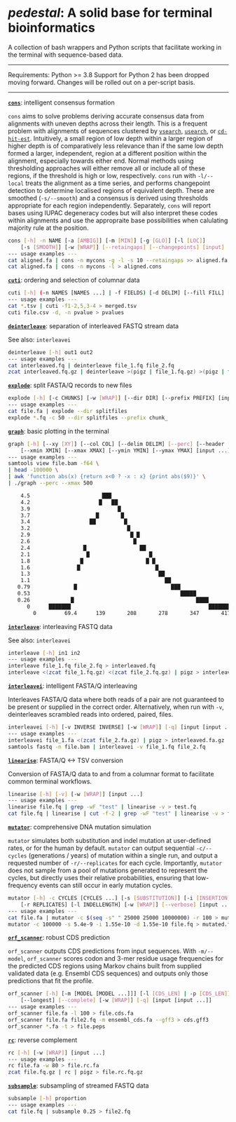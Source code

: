 # *pedestal*: A solid base for terminal bioinformatics

A collection of bash wrappers and Python scripts that facilitate working in the terminal with sequence-based data.

---

Requirements: Python >= 3.8
Support for Python 2 has been dropped moving forward. Changes will be rolled out on a per-script basis.

---

[**`cons`**](cons): intelligent consensus formation

`cons` aims to solve problems deriving accurate consensus data from alignments with uneven depths across their length. This is a frequent problem with alignments of sequences clustered by [`vsearch`](https://github.com/torognes/vsearch), [`usearch`](http://www.drive5.com/usearch/), or [`cd-hit-est`](http://weizhongli-lab.org/cd-hit/). Intuitively, a small region of low depth within a larger region of higher depth is of comparatively less relevance than if the same low depth formed a larger, independent, region at a different position within the alignment, especially towards either end. Normal methods using thresholding approaches will either remove all or include all of these regions, if the threshold is high or low, respectively. `cons` run with `-l/--local` treats the alignment as a time series, and performs changepoint detection to determine localised regions of equivalent depth. These are smoothed (`-s/--smooth`) and a consensus is derived using thresholds appropriate for each region independently. Separately, `cons` will report bases using IUPAC degeneracy codes but will also interpret these codes within alignments and use the appropraite base possibilities when calulating majority rule at the position.
```bash
cons [-h] -n NAME [-a [AMBIG]] [-m [MIN]] [-g [GLO]] [-l [LOC]]
    [-s [SMOOTH]] [-w [WRAP]] [--retaingaps] [--changepoints] [input]
--- usage examples ---
cat aligned.fa | cons -n mycons -g -l -s 10 --retaingaps >> aligned.fa
cat aligned.fa | cons -n mycons -l > aligned.cons
```

[**`cuti`**](cuti): ordering and selection of columnar data
```bash
cuti [-h] (-n NAMES [NAMES ...] | -f FIELDS) [-d DELIM] [--fill FILL] [input ...]
--- usage examples ---
cat *.tsv | cuti -f1-2,5,3-4 > merged.tsv
cuti file.csv -d, -n pvalue > pvalues
```

[**`deinterleave`**](deinterleave): separation of interleaved FASTQ stream data

See also: `interleavei`
```bash
deinterleave [-h] out1 out2
--- usage examples ---
cat interleaved.fq | deinterleave file_1.fq file_2.fq
zcat interleaved.fq.gz | deinterleave >(pigz | file_1.fq.gz) >(pigz | file_2.fq.gz)
```

[**`explode`**](explode): split FASTA/Q records to new files
```bash
explode [-h] [-c CHUNKS] [-w [WRAP]] [--dir DIR] [--prefix PREFIX] [input ...]
--- usage examples ---
cat file.fa | explode --dir splitfiles
explode *.fq -c 50 --dir splitfiles --prefix chunk_
```

[**`graph`**](graph): basic plotting in the terminal
```bash
graph [-h] [--xy [XY]] [--col COL] [--delim DELIM] [--perc] [--header [HEADER]]
    [--xmin XMIN] [--xmax XMAX] [--ymin YMIN] [--ymax YMAX] [input ...]
--- usage examples ---
samtools view file.bam -f64 \
| head -100000 \
| awk 'function abs(x) {return x<0 ? -x : x} {print abs($9)}' \
| ./graph --perc --xmax 500

    4.5                       ███
    4.2                      █   ██
    3.9                            █
    3.7                     █       █
    3.4                   ██         █
    3.2                               █
    2.9                                █ █
    2.6                                 █
    2.4                 █                 ██
    2.1                  █                   █
    1.8                █                    █ █
    1.6               █                        █
    1.3                                         ██
    1.1                                           ██
   0.79              █                              ███
   0.53                                                █████
   0.26             █                                       ████
      0      ███████                                            ████████████████
        0         69.4      139       208       278       347       417
```

[**`interleave`**](interleave): interleaving FASTQ data

See also: `interleavei`
```bash
interleave [-h] in1 in2
--- usage examples ---
interleave file_1.fq file_2.fq > interleaved.fq
interleave <(zcat file_1.fq.gz) <(zcat file_2.fq.gz) | pigz > interleaved.fq.gz
```

[**`interleavei`**](interleavei): intelligent FASTA/Q interleaving

Interleaves FASTA/Q data where both reads of a pair are not guaranteed to be present or supplied in the correct order. Alternatively, when run with `-v`, deinterleaves scrambled reads into ordered, paired, files.
```bash
interleavei [-h] [-v INVERSE INVERSE] [-w [WRAP]] [-q] [input [input ...]]
--- usage examples ---
interleavei file_1.fa <(zcat file_2.fa.gz) | pigz > interleaved.fa.gz
samtools fastq -n file.bam | interleavei -v file_1.fq file_2.fq
```

[**`linearise`**](linearise): FASTA/Q <-> TSV conversion

Conversion of FASTA/Q data to and from a columnar format to facilitate common terminal workflows.
```bash
linearise [-h] [-v] [-w [WRAP]] [input ...]
--- usage examples ---
linearise file.fq | grep -wF "test" | linearise -v > test.fq
cat file.fq | linearise | cut -f-2 | grep -wF "test" | linearise -v > test.fa
```

[**`mutator`**](mutator): comprehensive DNA mutation simulation

`mutator` simulates both substitution and indel mutation at user-defined rates, or for the human by default. `mutator` can output sequential `-c/--cycles` (generations / years) of mutation within a single run, and output a requested number of `-r/--replicates` for each cycle. Importantly, `mutator` does not sample from a pool of mutations generated to represent the cycles, but directly uses their relative probabilities, ensuring that low-frequency events can still occur in early mutation cycles.
```bash
mutator [-h] -c CYCLES [CYCLES ...] [-s [SUBSTITUTION]] [-i [INSERTION]] [-d [DELETION]]
    [-r REPLICATES] [-l INDELLENGTH] [-w [WRAP]] [--verbose] [input ...]
--- usage examples ---
cat file.fa | mutator -c $(seq -s" " 25000 25000 10000000) -r 100 > mutated.fa
mutator -c 100000 -s 5.4e-9 -i 1.55e-10 -d 1.55e-10 file.fq > mutated.fa
```

[**`orf_scanner`**](orf_scanner): robust CDS prediction

`orf_scanner` outputs CDS predictions from input sequences. With `-m/--model`, `orf_scanner` scores codon and 3-mer residue usage frequencies for the predicted CDS regions using Markov chains built from supplied validated data (e.g. Ensembl CDS sequences) and outputs only those predictions that fit the profile.
```bash
orf_scanner [-h] [-m [MODEL [MODEL ...]]] [-l [CDS_LEN] | -p [CDS_LEN]] [--unstranded]
    [--longest] [--complete] [-w [WRAP]] [-q] [input [input ...]]
--- usage examples ---
orf_scanner file.fa -l 100 > file.cds.fa
orf_scanner file.fa file2.fq -m ensembl_cds.fa --gff3 > cds.gff3
orf_scanner *.fa -t > file.peps
```

[**`rc`**](rc): reverse complement
```bash
rc [-h] [-w [WRAP]] [input ...]
--- usage examples ---
rc file.fa -w 80 > file.rc.fa
zcat file.fq.gz | rc | pigz > file.rc.fq.gz
```

[**`subsample`**](subsample): subsampling of streamed FASTQ data
```bash
subsample [-h] proportion
--- usage examples ---
cat file.fq | subsample 0.25 > file2.fq
```
